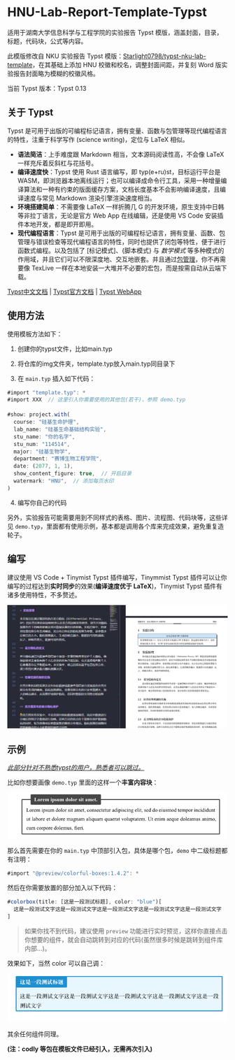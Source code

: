# HNU-Lab-Report-Template-Typst

适用于湖南大学信息科学与工程学院的实验报告 Typst 模版，涵盖封面，目录，标题，代码块，公式等内容。

此模版修改自 NKU 实验报告 Typst 模版：[Starlight0798/typst-nku-lab-template](https://github.com/Starlight0798/typst-nku-lab-template)，在其基础上添加 HNU 校徽和校名，调整封面间距，并复刻 Word 版实验报告封面略为模糊的校徽风格。

当前 Typst 版本：Typst 0.13

## 关于 Typst

Typst 是可用于出版的可编程标记语言，拥有变量、函数与包管理等现代编程语言的特性，注重于科学写作 (science writing)，定位与 LaTeX 相似。

- **语法简洁**：上手难度跟 Markdown 相当，文本源码阅读性高，不会像 LaTeX 一样充斥着反斜杠与花括号。
- **编译速度快**：Typst 使用 Rust 语言编写，即 typ(e+ru)st，目标运行平台是 WASM，即浏览器本地离线运行；也可以编译成命令行工具，采用一种增量编译算法和一种有约束的版面缓存方案，文档长度基本不会影响编译速度，且编译速度与常见 Markdown 渲染引擎渲染速度相当。
- **环境搭建简单**：不需要像 LaTeX 一样折腾几 G 的开发环境，原生支持中日韩等非拉丁语言，无论是官方 Web App 在线编辑，还是使用 VS Code 安装插件本地开发，都是即开即用。
- **现代编程语言**：Typst 是可用于出版的可编程标记语言，拥有变量、函数、包管理与错误检查等现代编程语言的特性，同时也提供了闭包等特性，便于进行函数式编程。以及包括了 [标记模式]、{脚本模式} 与 $数学模式$ 等多种模式的作用域，并且它们可以不限深度地、交互地嵌套。并且通过[包管理](https://typst-doc-cn.github.io/docs/packages/)，你不再需要像 TexLive 一样在本地安装一大堆并不必要的宏包，而是按需自动从云端下载。

[Typst中文文档](https://typst-doc-cn.github.io/docs/chinese/) | [Typst官方文档](https://typst.app/docs/) | [Typst WebApp](https://typst.app/)

## 使用方法

​使用模板方法如下：

1. 创建你的typst文件，比如main.typ

2. 将仓库的img文件夹，template.typ放入main.typ同目录下

3.  在 `main.typ` 插入如下代码：

```javascript
#import "template.typ": *
#import XXX  // 这里引入你需要使用的其他包(若干)，参照 demo.typ

#show: project.with(
  course: "硅基生命护理",
  lab_name: "硅基生命基础结构实验",
  stu_name: "你的名字",
  stu_num: "114514",
  major: "硅基生物学",
  department: "赛博生物工程学院",
  date: (2077, 1, 1),
  show_content_figure: true,  // 开启目录
  watermark: "HNU",  // 添加每页水印
)
```

4. 编写你自己的代码

另外，实验报告可能需要用到不同样式的表格、图片、流程图、代码块等，这些详见 `demo.typ`，里面都有使用示例，基本都是调用各个库来完成效果，避免重复造轮子。

## 编写

建议使用 VS Code + Tinymist Typst 插件编写，Tinymmist Typst 插件可以让你编写的过程达到**实时同步**的效果(**编译速度优于 LaTeX**)，Tinymist Typst 插件有诸多使用特性，不多赘述。

![image-20240427141053306](assets/image-20240427141053306.png)

## 示例

*<u>此部分针对不熟悉typst的用户，熟悉者可以跳过。</u>*

比如你想要画像 `demo.typ` 里面的这样一个**丰富内容块**：

<img src="assets/image-20240427141309450.png" alt="image-20240427141309450" style="zoom: 80%;" />

那么首先需要在你的 `main.typ` 中顶部引入包，具体是哪个包，`demo` 中二级标题都有注明：

```js
#import "@preview/colorful-boxes:1.4.2": *
```

然后在你需要放置的部分加入以下代码：

```typescript
#colorbox(title: [这是一段测试标题], color: "blue")[
  这是一段测试文字这是一段测试文字这是一段测试文字这是一段测试文字这是一段测试文字
]
```

> 如果你找不到代码，建议使用 `preview` 功能进行实时预览，这样你直接点击你想要的组件，就会自动跳转到对应的代码(虽然很多时候是跳转到组件库内部…)。

效果如下，当然 color 可以自己调：

<img src="assets/image-20240427141525685.png" alt="image-20240427141525685" style="zoom: 80%;" />

其余任何组件同理。

**(注：codly 等包在模板文件已经引入，无需再次引入)**
